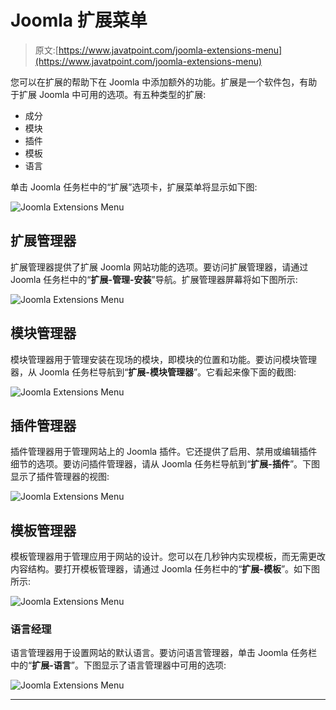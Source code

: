 # Joomla 扩展菜单

> 原文:[https://www.javatpoint.com/joomla-extensions-menu](https://www.javatpoint.com/joomla-extensions-menu)

您可以在扩展的帮助下在 Joomla 中添加额外的功能。扩展是一个软件包，有助于扩展 Joomla 中可用的选项。有五种类型的扩展:

*   成分
*   模块
*   插件
*   模板
*   语言

单击 Joomla 任务栏中的“扩展”选项卡，扩展菜单将显示如下图:

![Joomla Extensions Menu](../Images/aab2990db44655f3c7433edd290250be.png)

## 扩展管理器

扩展管理器提供了扩展 Joomla 网站功能的选项。要访问扩展管理器，请通过 Joomla 任务栏中的“**扩展-管理-安装**”导航。扩展管理器屏幕将如下图所示:

![Joomla Extensions Menu](../Images/3879dcd779ccb001c2ab22c7568dffdf.png)

## 模块管理器

模块管理器用于管理安装在现场的模块，即模块的位置和功能。要访问模块管理器，从 Joomla 任务栏导航到“**扩展-模块管理器**”。它看起来像下面的截图:

![Joomla Extensions Menu](../Images/38d9f6d4e7a01caea34b2ab2dd7c0f46.png)

## 插件管理器

插件管理器用于管理网站上的 Joomla 插件。它还提供了启用、禁用或编辑插件细节的选项。要访问插件管理器，请从 Joomla 任务栏导航到“**扩展-插件**”。下图显示了插件管理器的视图:

![Joomla Extensions Menu](../Images/ce806db1d4ac6879e7cec0ad8a1776ad.png)

## 模板管理器

模板管理器用于管理应用于网站的设计。您可以在几秒钟内实现模板，而无需更改内容结构。要打开模板管理器，请通过 Joomla 任务栏中的“**扩展-模板**”。如下图所示:

![Joomla Extensions Menu](../Images/f0960f1845ed7d6ebfbff5acbf702bfc.png)

### 语言经理

语言管理器用于设置网站的默认语言。要访问语言管理器，单击 Joomla 任务栏中的“**扩展-语言**”。下图显示了语言管理器中可用的选项:

![Joomla Extensions Menu](../Images/bee0b00f487f2c05d1b506f9946c0d1f.png)

* * *